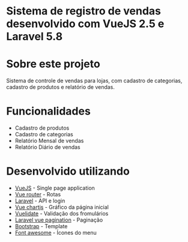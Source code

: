 # Sistema de registro de vendas desenvolvido com VueJS 2.5 e Laravel 5.8
# Sobre este projeto

Sistema de controle de vendas para lojas, com cadastro de categorias, cadastro de produtos e relatório de vendas.

# Funcionalidades

* Cadastro de produtos
* Cadastro de categorias
* Relatório Mensal de vendas
* Relatório Diário de vendas

# Desenvolvido utilizando

* [VueJS](https://vuejs.org/) - Single page application
* [Vue router](https://router.vuejs.org/) - Rotas
* [Laravel](https://laravel.com/) - API e login
* [Vue chartjs](https://vue-chartjs.org/) - Gráfico da página inicial
* [Vuelidate](https://vuelidate.netlify.com/) - Validação dos fromulários
* [Laravel vue pagination](https://github.com/gilbitron/laravel-vue-pagination) - Paginação
* [Bootstrap](https://getbootstrap.com/) - Template
* [Font awesome](https://fontawesome.com/) - Ícones do menu
